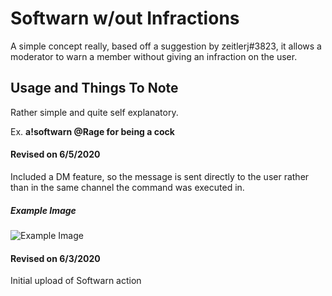 # Softwarn w/out Infractions
A simple concept really, based off a suggestion by zeitlerj#3823, it allows a moderator to warn a member without giving an infraction on the user.

## Usage and Things To Note
Rather simple and quite self explanatory.

Ex. **a!softwarn @Rage for being a cock**

#### Revised on 6/5/2020
Included a DM feature, so the message is sent directly to the user rather than in the same channel the command was executed in.

##### Example Image
![Example Image](https://media.discordapp.net/attachments/444147482646282241/718624702033297489/unknown.png?width=389&height=677)

#### Revised on 6/3/2020
Initial upload of Softwarn action
